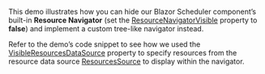This demo illustrates how you can hide our Blazor Scheduler component’s built-in **Resource Navigator** (set the [ResourceNavigatorVisible](https://docs.devexpress.com/Blazor/DevExpress.Blazor.DxScheduler.ResourceNavigatorVisible) property to **false**) and implement a custom tree-like navigator instead.

Refer to the demo’s code snippet to see how we used the [VisibleResourcesDataSource](https://docs.devexpress.com/Blazor/DevExpress.Blazor.DxScheduler.VisibleResourcesDataSource) property to specify resources from the resource data source [ResourcesSource](https://docs.devexpress.com/Blazor/DevExpress.Blazor.DxSchedulerDataStorage.ResourcesSource) to display within the navigator.

